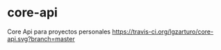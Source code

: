 # core-api

Core Api para proyectos personales https://travis-ci.org/lgzarturo/core-api.svg?branch=master

